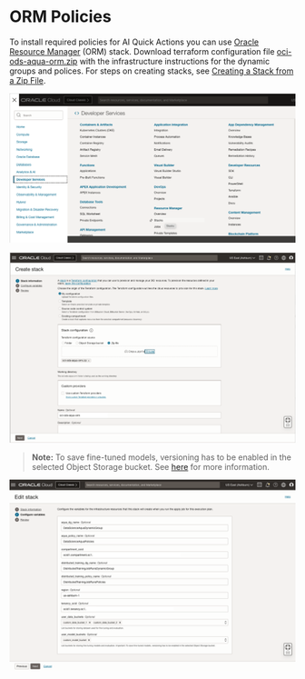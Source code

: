# ORM Policies

To install required policies for AI Quick Actions you can use [Oracle Resource Manager](https://docs.oracle.com/en-us/iaas/Content/ResourceManager/Concepts/resourcemanager.htm) (ORM) stack. Download terraform configuration file [oci-ods-aqua-orm.zip](./oci-ods-aqua-orm.zip) with the infrastructure instructions for the dynamic groups and polices. For steps on creating stacks, see [Creating a Stack from a Zip File](https://docs.oracle.com/en-us/iaas/Content/ResourceManager/Tasks/create-stack-local.htm#top).

![Setup 1](../web_assets/policies1.png)

![Setup 2](../web_assets/policies2.png)

> **Note:** To save fine-tuned models, versioning has to be enabled in the selected Object Storage bucket. See [here](https://docs.oracle.com/iaas/data-science/using/ai-quick-actions-fine-tuning.htm) for more information.

![Setup 3](../web_assets/policies3.png)
